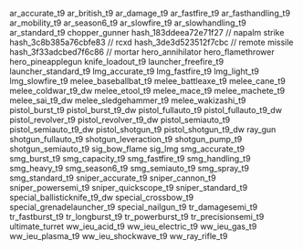 
ar_accurate_t9
ar_british_t9
ar_damage_t9
ar_fastfire_t9
ar_fasthandling_t9
ar_mobility_t9
ar_season6_t9
ar_slowfire_t9
ar_slowhandling_t9
ar_standard_t9
chopper_gunner
hash_183ddeea72e71f27 // napalm strike
hash_3c8b385a76cbfe83 // rcxd
hash_3de3d523512f7cbc // remote missile
hash_3f33adcbed7f6c86 // mortar
hero_annihilator
hero_flamethrower
hero_pineapplegun
knife_loadout_t9
launcher_freefire_t9
launcher_standard_t9
lmg_accurate_t9
lmg_fastfire_t9
lmg_light_t9
lmg_slowfire_t9
melee_baseballbat_t9
melee_battleaxe_t9
melee_cane_t9
melee_coldwar_t9_dw
melee_etool_t9
melee_mace_t9
melee_machete_t9
melee_sai_t9_dw
melee_sledgehammer_t9
melee_wakizashi_t9
pistol_burst_t9
pistol_burst_t9_dw
pistol_fullauto_t9
pistol_fullauto_t9_dw
pistol_revolver_t9
pistol_revolver_t9_dw
pistol_semiauto_t9
pistol_semiauto_t9_dw
pistol_shotgun_t9
pistol_shotgun_t9_dw
ray_gun
shotgun_fullauto_t9
shotgun_leveraction_t9
shotgun_pump_t9
shotgun_semiauto_t9
sig_bow_flame
sig_lmg
smg_accurate_t9
smg_burst_t9
smg_capacity_t9
smg_fastfire_t9
smg_handling_t9
smg_heavy_t9
smg_season6_t9
smg_semiauto_t9
smg_spray_t9
smg_standard_t9
sniper_accurate_t9
sniper_cannon_t9
sniper_powersemi_t9
sniper_quickscope_t9
sniper_standard_t9
special_ballisticknife_t9_dw
special_crossbow_t9
special_grenadelauncher_t9
special_nailgun_t9
tr_damagesemi_t9
tr_fastburst_t9
tr_longburst_t9
tr_powerburst_t9
tr_precisionsemi_t9
ultimate_turret
ww_ieu_acid_t9
ww_ieu_electric_t9
ww_ieu_gas_t9
ww_ieu_plasma_t9
ww_ieu_shockwave_t9
ww_ray_rifle_t9